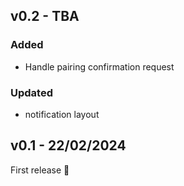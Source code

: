 ## v0.2 - TBA

### Added

- Handle pairing confirmation request

### Updated

- notification layout

## v0.1 - 22/02/2024

First release 🎉
